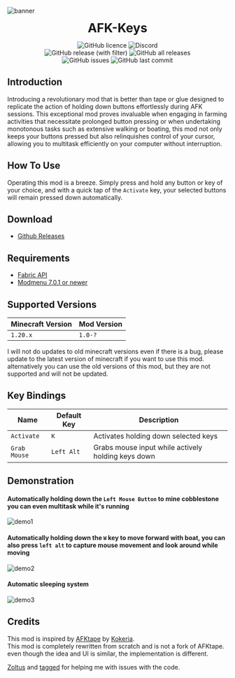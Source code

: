 ![banner](https://cdn.nat.gg/img/afkkeys-banner.png)

<div align="center">
<h1 style="margin: 0;font-weight: 700;font-family:-apple-system,BlinkMacSystemFont,Segoe UI,Helvetica,Arial,sans-serif,Apple Color Emoji,Segoe UI Emoji">AFK-Keys</h1>

![GitHub licence](https://img.shields.io/github/license/NATroutter/AFK-Keys?style=for-the-badge&logo=github)
![Discord](https://img.shields.io/discord/256776363892015115?style=for-the-badge&label=Discord&logo=discord)  
![GitHub release (with filter)](https://img.shields.io/github/v/release/NATroutter/AFK-Keys?style=for-the-badge&logo=github)
![GitHub all releases](https://img.shields.io/github/downloads/NATroutter/AFK-Keys/total?style=for-the-badge&logo=github)  
![GitHub issues](https://img.shields.io/github/issues/NATroutter/AFK-Keys?style=for-the-badge&logo=github)
![GitHub last commit](https://img.shields.io/github/last-commit/NATroutter/AFK-Keys?style=for-the-badge&logo=github)

</div>

## Introduction
Introducing a revolutionary mod that is better than tape or glue designed to replicate the action of holding down buttons effortlessly during AFK sessions. This exceptional mod proves invaluable when engaging in farming activities that necessitate prolonged button pressing or when undertaking monotonous tasks such as extensive walking or boating, this mod not only keeps your buttons pressed but also relinquishes control of your cursor, allowing you to multitask efficiently on your computer without interruption.

## How To Use
Operating this mod is a breeze. Simply press and hold any button or key of your choice, and with a quick tap of the `Activate` key, your selected buttons will remain pressed down automatically.

## Download
- [Github Releases](https://github.com/NATroutter/AFK-Keys/releases)


## Requirements
- [Fabric API](https://www.curseforge.com/minecraft/mc-mods/fabric-api)
- [Modmenu 7.0.1 or newer](https://www.curseforge.com/minecraft/mc-mods/modmenu)

## Supported Versions
| Minecraft Version | Mod Version | 
|-------------------|-------------|
| `1.20.x`          | `1.0-?`     |
I will not do updates to old minecraft versions even if there is a bug, please update to the latest version of minecraft if you want to use this mod. alternatively you can use the old versions of this mod, but they are not supported and will not be updated.


## Key Bindings
| Name         | Default Key | Description                                        |
|--------------|-------------|----------------------------------------------------|
| `Activate`   | `K`         | Activates holding down selected keys               |
| `Grab Mouse` | `Left Alt`  | Grabs mouse input while actively holding keys down |

## Demonstration
#### Automatically holding down the `Left Mouse Button` to mine cobblestone you can even multitask while it's running
![demo1](https://cdn.nat.gg/img/afk-keys_demo1.gif)

#### Automatically holding down the `W` key to move forward with boat, you can also press `left alt` to capture mouse movement and look around while moving
![demo2](https://cdn.nat.gg/img/afk-keys_demo2.gif)

#### Automatic sleeping system
![demo3](https://cdn.nat.gg/img/afk-keys_demo3.gif)

## Credits
This mod is inspired by [AFKtape](https://www.curseforge.com/minecraft/mc-mods/afktape) by [Kokeria](https://www.curseforge.com/members/kokeria/projects).  
This mod is completely rewritten from scratch and is not a fork of AFKtape. even though the idea and UI is similar, the implementation is different.

[Zoltus](https://github.com/Zoltus) and [tagged](https://github.com/erebuste) for helping me with issues with the code.